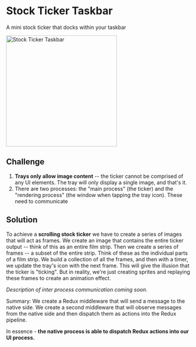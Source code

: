 # Stock Ticker Taskbar

A mini stock ticker that docks within your taskbar

<img width="300" alt="Stock Ticker Taskbar"
src="https://cloud.githubusercontent.com/assets/656630/21600137/a642faae-d145-11e6-99b3-6269b08a699f.gif" />

## Challenge

1. **Trays only allow image content** -- the ticker cannot be comprised of any UI elements. The tray will only display a single image, and that's it.
2. There are two processes: the "main process" (the ticker) and the "rendering process" (the window when tapping the tray icon). These need to communicate

## Solution

To achieve a **scrolling stock ticker** we have to create a series of images that will act as frames. We create an image that contains the entire ticker output -- think of this as an entire film strip. Then we create a series of frames -- a subset of the entire strip. Think of these as the individual parts of a film strip. We build a collection of all the frames, and then with a timer, we update the tray's icon with the next frame. This will give the illusion that the ticker is "ticking". But in reality, we're just creating sprites and replaying these frames to create an animation effect.


_Description of inter process communication coming soon_.

Summary: We create a Redux middleware that will send a message to the native side. We create a second middleware that will observe messages from the native side and then dispatch them as actions into the Redux pipeline.

In essence - **the native process is able to dispatch Redux actions into our UI process.**
